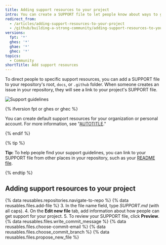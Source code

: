 ```yaml
---
title: Adding support resources to your project
intro: You can create a SUPPORT file to let people know about ways to get help with your project.
redirect_from:
  - /articles/adding-support-resources-to-your-project
  - /github/building-a-strong-community/adding-support-resources-to-your-project
versions:
  fpt: '*'
  ghes: '*'
  ghae: '*'
  ghec: '*'
topics:
  - Community
shortTitle: Add support resources
---
```

To direct people to specific support resources, you can add a SUPPORT file to your repository's root, `docs`, or `.github` folder. When someone creates an issue in your repository, they will see a link to your project's SUPPORT file.

![Support guidelines](/assets/images/help/issues/support_guidelines_in_issue.png)

{% ifversion fpt or ghes or ghec %}

You can create default support resources for your organization or personal account. For more information, see "[AUTOTITLE](/communities/setting-up-your-project-for-healthy-contributions/creating-a-default-community-health-file)."

{% endif %}

{% tip %}

**Tip:** To help people find your support guidelines, you can link to your SUPPORT file from other places in your repository, such as your [README file](/repositories/managing-your-repositorys-settings-and-features/customizing-your-repository/about-readmes).

{% endtip %}

## Adding support resources to your project

{% data reusables.repositories.navigate-to-repo %}
{% data reusables.files.add-file %}
3. In the file name field, type *SUPPORT.md* (with all caps).
4. On the **Edit new file** tab, add information about how people can get support for your project.
5. To review your SUPPORT file, click **Preview**.
{% data reusables.files.write_commit_message %}
{% data reusables.files.choose-commit-email %}
{% data reusables.files.choose_commit_branch %}
{% data reusables.files.propose_new_file %}
